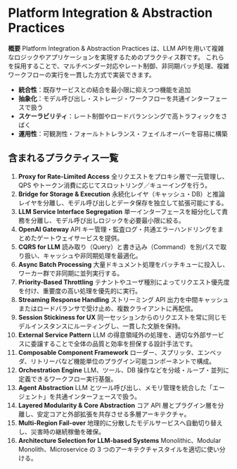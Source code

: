 # Platform Integration & Abstraction Practices

**概要**
Platform Integration & Abstraction Practices は、LLM APIを用いて複雑なロジックやアプリケーションを実現するためのプラクティス群です。
これらを採用することで、マルチベンダー対応やレート制御、非同期バッチ処理、複雑ワークフローの実行を一貫した方式で実装できます。

- **統合性**：既存サービスとの結合を最小限に抑えつつ機能を追加
- **抽象化**：モデル呼び出し・ストレージ・ワークフローを共通インターフェースで扱う
- **スケーラビリティ**：レート制御やロードバランシングで高トラフィックをさばく
- **運用性**：可観測性・フォールトトレランス・フェイルオーバーを容易に構築

## 含まれるプラクティス一覧

1. **Proxy for Rate-Limited Access**
   全リクエストをプロキシ層で一元管理し、QPS やトークン消費に応じてスロットリング／キューイングを行う。
2. **Bridge for Storage & Execution**
   永続化レイヤ（キャッシュ・DB）と推論レイヤを分離し、モデル呼び出しとデータ保存を独立して拡張可能にする。
3. **LLM Service Interface Segregation**
   単一インターフェースを細分化して責務を分離し、モデル呼び出しロジックを必要最小限に絞る。
4. **OpenAI Gateway**
   API キー管理・監査ログ・共通エラーハンドリングをまとめたゲートウェイサービスを提供。
5. **CQRS for LLM**
   読み取り（Query）と書き込み（Command）を別パスで取り扱い、キャッシュや非同期処理を最適化。
6. **Async Batch Processing**
   大量ドキュメント処理をバッチキューに投入し、ワーカー群で非同期に並列実行する。
7. **Priority-Based Throttling**
   テナントやユーザ種別によってリクエスト優先度を付け、重要度の高い処理を優先的に実行。
8. **Streaming Response Handling**
   ストリーミング API 出力を中間キャッシュまたはロードバランサで受け止め、複数クライアントに再配信。
9. **Session Stickiness for UX**
   同一セッションからのリクエストを常に同じモデルインスタンスにルーティングし、一貫した文脈を保持。
10. **External Service Pattern**
    LLM の得意領域外の処理を、適切な外部サービスに委譲することで全体の品質と効率を担保する設計手法です。
11. **Composable Component Framework**
     ローダー、スプリッタ、エンベッダ、リトリーバなど機能単位のプラグイン可能コンポーネントで構成。
12. **Orchestration Engine**
    LLM、ツール、DB 操作などを分岐・ループ・並列に定義できるワークフロー実行基盤。
13. **Agent Abstraction**
    LLM とツール呼び出し、メモリ管理を統合した「エージェント」を共通インターフェースで扱う。
14. **Layered Modularity & Core Abstraction**
    コア API 層とプラグイン層を分離し、安定コアと外部拡張を共存させる多層アーキテクチャ。
15. **Multi-Region Fail-over**
    地理的に分散したモデルサービスへ自動切り替えし、災害時の継続稼働を確保。
16. **Architecture Selection for LLM-based Systems**
      Monolithic、Modular Monolith、Microservice の 3 つのアーキテクチャスタイルを適切に使い分ける。